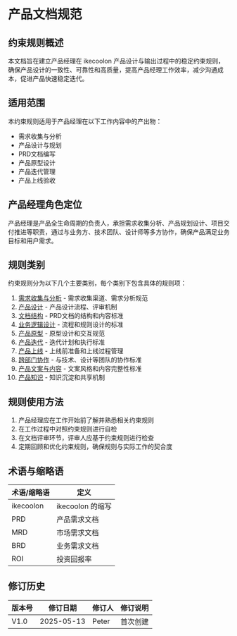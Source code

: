 # 产品文档规范

## 约束规则概述

本文档旨在建立产品经理在 ikecoolon 产品设计与输出过程中的稳定约束规则，确保产品设计的一致性、可靠性和高质量，提高产品经理工作效率，减少沟通成本，促进产品快速稳定迭代。

## 适用范围

本约束规则适用于产品经理在以下工作内容中的产出物：
- 需求收集与分析
- 产品设计与规划
- PRD文档编写
- 产品原型设计
- 产品迭代管理
- 产品上线验收

## 产品经理角色定位

产品经理是产品全生命周期的负责人，承担需求收集分析、产品规划设计、项目交付推进等职责，通过与业务方、技术团队、设计师等多方协作，确保产品满足业务目标和用户需求。

## 规则类别

约束规则分为以下几个主要类别，每个类别下包含具体的规则项：

1. [需求收集与分析](./requirement-analysis.md) - 需求收集渠道、需求分析规范
2. [产品设计](./product-design.md) - 产品设计流程、评审机制
3. [文档结构](./document-structure.md) - PRD文档的结构和内容标准
4. [业务逻辑设计](./business-logic.md) - 流程和规则设计的标准
5. [产品原型](./prototype.md) - 原型设计和交互规范
6. [产品迭代](./iteration.md) - 迭代计划和执行标准
7. [产品上线](./launch.md) - 上线前准备和上线过程管理
8. [跨部门协作](./collaboration.md) - 与技术、设计等团队的协作标准
9. [产品文案与内容](./content.md) - 文案风格和内容完整性标准
10. [产品知识](./knowledge.md) - 知识沉淀和共享机制

## 规则使用方法

1. 产品经理应在工作开始前了解并熟悉相关约束规则
2. 在工作过程中对照约束规则进行自检
3. 在文档评审环节，评审人应基于约束规则进行检查
4. 定期回顾和优化约束规则，确保规则与实际工作的契合度 

## 术语与缩略语

| 术语/缩略语 | 定义 |
|---------|-----|
| ikecoolon | ikecoolon 的缩写 |
| PRD | 产品需求文档 |
| MRD | 市场需求文档 |
| BRD | 业务需求文档 |
| ROI | 投资回报率 |

## 修订历史

| 版本号 | 修订日期 | 修订人 | 修订说明 |
|------|-------|------|-------|
| V1.0 | 2025-05-13 | Peter | 首次创建 | 